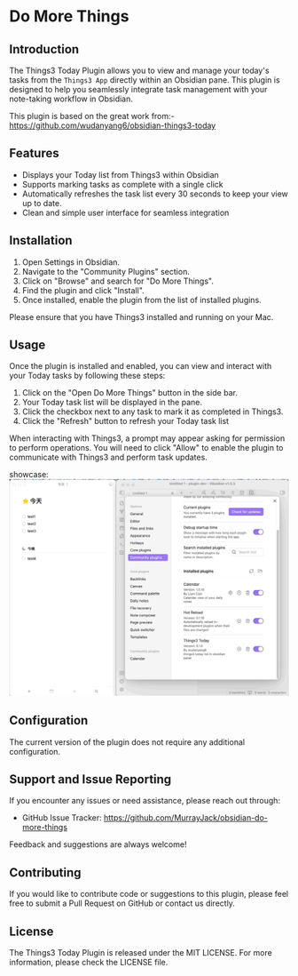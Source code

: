 # Do More Things

## Introduction

The Things3 Today Plugin allows you to view and manage your today's tasks from the `Things3 App` directly within an Obsidian pane. This plugin is designed to help you seamlessly integrate task management with your note-taking workflow in Obsidian.

This plugin is based on the great work from:- https://github.com/wudanyang6/obsidian-things3-today

## Features

-   Displays your Today list from Things3 within Obsidian
-   Supports marking tasks as complete with a single click
-   Automatically refreshes the task list every 30 seconds to keep your view up to date.
-   Clean and simple user interface for seamless integration

## Installation

1. Open Settings in Obsidian.
2. Navigate to the "Community Plugins" section.
3. Click on "Browse" and search for "Do More Things".
4. Find the plugin and click "Install".
5. Once installed, enable the plugin from the list of installed plugins.

Please ensure that you have Things3 installed and running on your Mac.

## Usage

Once the plugin is installed and enabled, you can view and interact with your Today tasks by following these steps:

1. Click on the "Open Do More Things" button in the side bar.
2. Your Today task list will be displayed in the pane.
3. Click the checkbox next to any task to mark it as completed in Things3.
4. Click the "Refresh" button to refresh your Today task list

When interacting with Things3, a prompt may appear asking for permission to perform operations. You will need to click "Allow" to enable the plugin to communicate with Things3 and perform task updates.

showcase: ![](./showcase.gif)

## Configuration

The current version of the plugin does not require any additional configuration.

## Support and Issue Reporting

If you encounter any issues or need assistance, please reach out through:

-   GitHub Issue Tracker: https://github.com/MurrayJack/obsidian-do-more-things

Feedback and suggestions are always welcome!

## Contributing

If you would like to contribute code or suggestions to this plugin, please feel free to submit a Pull Request on GitHub or contact us directly.

## License

The Things3 Today Plugin is released under the MIT LICENSE. For more information, please check the LICENSE file.
